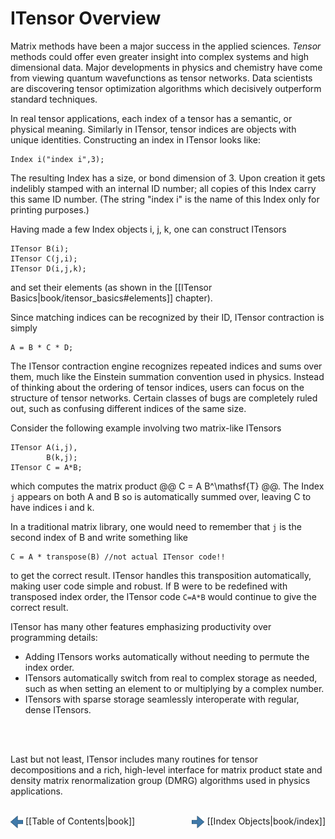 # ITensor Overview

Matrix methods have been a major success in the applied sciences.
*Tensor* methods could offer even greater insight
into complex systems and high dimensional data.
Major developments in physics and chemistry have come from
viewing quantum wavefunctions as tensor networks.
Data scientists are discovering tensor optimization algorithms
which decisively outperform standard techniques.

In real tensor applications, each index of a tensor has
a semantic, or physical meaning. 
Similarly in ITensor, tensor indices are objects with
unique identities. Constructing an index in ITensor looks like:

    Index i("index i",3);

The resulting Index has a size, or bond dimension of 3. Upon creation it gets
indelibly stamped with an internal ID number; all copies of this Index
carry this same ID number. (The string "index i" is the name of this Index only for
printing purposes.)

Having made a few Index objects i, j, k, one can construct ITensors

    ITensor B(i);
    ITensor C(j,i);
    ITensor D(i,j,k);

and set their elements (as shown in the [[ITensor Basics|book/itensor_basics#elements]] chapter).

Since matching indices can be recognized by their ID, ITensor contraction
is simply

    A = B * C * D;

The ITensor contraction
engine recognizes repeated indices and sums 
over them, much like the Einstein summation convention used
in physics. Instead of thinking about the ordering of tensor indices,
users can focus on the structure of tensor networks.
Certain classes of bugs are completely ruled out, such as confusing
different indices of the same size.

Consider the following example involving two matrix-like ITensors 

    ITensor A(i,j),
            B(k,j);
    ITensor C = A*B;

which computes the matrix product @@ C = A B^\mathsf{T} @@.
The Index <code style="border:none;">j</code> appears on both A and B so is automatically summed over,
leaving C to have indices i and k.

In a traditional matrix library, one would need to remember that <code style="border:none;">j</code> is
the second index of B and write something like 

    C = A * transpose(B) //not actual ITensor code!!

to get the correct result. ITensor handles this transposition automatically, 
making user code simple and robust. If B were to be redefined
with transposed index order, the ITensor code `C=A*B` would continue to give the correct result.

ITensor has many other features emphasizing productivity
over programming details:
* Adding ITensors works automatically without 
needing to permute the index order. 
* ITensors automatically switch from real to complex storage as needed,
such as when setting an element to or multiplying by a complex number.
* ITensors with sparse storage seamlessly interoperate with regular, dense
ITensors.
<br/>
<br/>

Last but not least, ITensor includes many routines for tensor decompositions
and a rich, high-level interface for matrix product state and density matrix 
renormalization group (DMRG) algorithms used in physics applications.
<br/>
<br/>

<span style="float:left;"><img src="docs/book/images/left_arrow.png" width="20px" style="vertical-align:middle;"/> 
[[Table of Contents|book]]
</span>
<span style="float:right;"><img src="docs/book/images/right_arrow.png" width="20px" style="vertical-align:middle;"/> 
[[Index Objects|book/index]]
</span>

